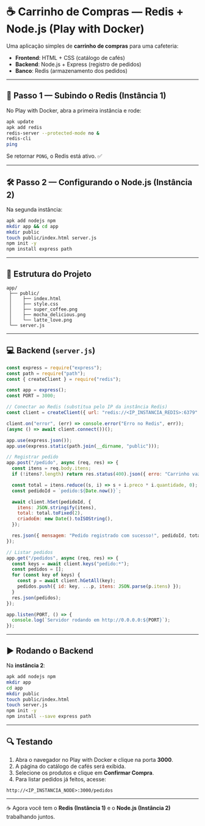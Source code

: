 # ☕ Carrinho de Compras — Redis + Node.js (Play with Docker)

Uma aplicação simples de **carrinho de compras** para uma cafeteria:

* **Frontend**: HTML + CSS (catálogo de cafés)
* **Backend**: Node.js + Express (registro de pedidos)
* **Banco**: Redis (armazenamento dos pedidos)

---

## 🚀 Passo 1 — Subindo o Redis (Instância 1)

No Play with Docker, abra a primeira instância e rode:

```bash
apk update
apk add redis
redis-server --protected-mode no &
redis-cli
ping
```

Se retornar `PONG`, o Redis está ativo. ✅

---

## 🛠️ Passo 2 — Configurando o Node.js (Instância 2)

Na segunda instância:

```bash
apk add nodejs npm
mkdir app && cd app
mkdir public
touch public/index.html server.js
npm init -y
npm install express path
```

---

## 📂 Estrutura do Projeto

```
app/
 ├── public/
 │    ├── index.html
 │    ├── style.css
 │    ├── super_coffee.png
 │    ├── mocha_delicious.png
 │    └── latte_love.png
 └── server.js
```

---

## 💻 Backend (`server.js`)

```js
const express = require("express");
const path = require("path");
const { createClient } = require("redis");

const app = express();
const PORT = 3000;

// Conectar ao Redis (substitua pelo IP da instância Redis)
const client = createClient({ url: "redis://<IP_INSTANCIA_REDIS>:6379" });

client.on("error", (err) => console.error("Erro no Redis", err));
(async () => await client.connect())();

app.use(express.json());
app.use(express.static(path.join(__dirname, "public")));

// Registrar pedido
app.post("/pedido", async (req, res) => {
  const itens = req.body.itens;
  if (!itens?.length) return res.status(400).json({ erro: "Carrinho vazio" });

  const total = itens.reduce((s, i) => s + i.preco * i.quantidade, 0);
  const pedidoId = `pedido:${Date.now()}`;

  await client.hSet(pedidoId, {
    itens: JSON.stringify(itens),
    total: total.toFixed(2),
    criadoEm: new Date().toISOString(),
  });

  res.json({ mensagem: "Pedido registrado com sucesso!", pedidoId, total });
});

// Listar pedidos
app.get("/pedidos", async (req, res) => {
  const keys = await client.keys("pedido:*");
  const pedidos = [];
  for (const key of keys) {
    const p = await client.hGetAll(key);
    pedidos.push({ id: key, ...p, itens: JSON.parse(p.itens) });
  }
  res.json(pedidos);
});

app.listen(PORT, () => {
  console.log(`Servidor rodando em http://0.0.0.0:${PORT}`);
});
```

---

## ▶️ Rodando o Backend

Na **instância 2**:

```bash
apk add nodejs npm
mkdir app
cd app
mkdir public
touch public/index.html
touch server.js
npm init -y
npm install --save express path
```

---

## 🔍 Testando

1. Abra o navegador no Play with Docker e clique na porta **3000**.
2. A página do catálogo de cafés será exibida.
3. Selecione os produtos e clique em **Confirmar Compra**.
4. Para listar pedidos já feitos, acesse:

```
http://<IP_INSTANCIA_NODE>:3000/pedidos
```

---

☕ Agora você tem o **Redis (Instância 1)** e o **Node.js (Instância 2)** trabalhando juntos.